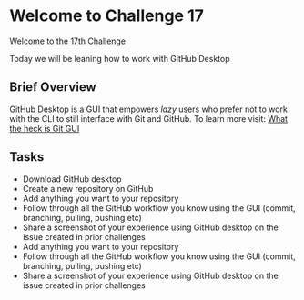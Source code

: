 
# Welcome to Challenge 17

Welcome to the 17th Challenge

Today we will be leaning how to work with GitHub Desktop

## Brief Overview

GitHub Desktop is a GUI that empowers *lazy* users who prefer not to work with the CLI to still interface with Git and GitHub.
To learn more visit: [What the heck is Git GUI](https://help.github.com/en/desktop/getting-started-with-github-desktop)

## Tasks

- Download GitHub desktop
- Create a new repository on GitHub
- Add anything you want to your repository
- Follow through all the GitHub workflow you know using the GUI (commit, branching, pulling, pushing etc)
- Share a screenshot of your experience using GitHub desktop on the issue created in prior challenges
- Add anything you want to your repository
- Follow through all the GitHub workflow you know using the GUI (commit, branching, pulling, pushing etc)
- Share a screenshot of your experience using GitHub desktop on the issue created in prior challenges
